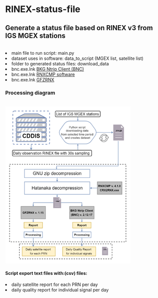 # RINEX-status-file
<h2>Generate a status file based on RINEX v3 from IGS MGEX stations</h2><br>
<li>main file to run script: main.py </li>
<li>dataset uses in software: data_to_script (MGEX list, satellite list) </li>
<li>folder to generated status files: download_data</li>
<li>bnc.exe.lnk <a href="[url](https://igs.bkg.bund.de/ntrip/bnc)">BKG Ntrip Client (BNC)</a></li>
<li>bnc.exe.lnk <a href="https://terras.gsi.go.jp/ja/crx2rnx.html">RNXCMP software</a></li>
<li>bnc.exe.lnk <a href="https://dataservices.gfz-potsdam.de/panmetaworks/showshort.php?id=escidoc:1577894">GFZRNX</a></li>
<h3>Processing diagram</h3><br>
<img src="download_scheme.png" alt="download_scheme" width="400" height="500"><br>
<h4>Script export text files with:(csv) files:</h4>
<li>daily satellite report for each PRN per day</li>
<li>daily quality report for individual signal per day</li>
